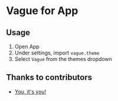 # Vague for App

<!-- Optional: add a preview screenshot here -->
<!-- Example:
![Preview](assets/preview.png)
-->

## Usage

1. Open App
2. Under settings, import `vague.theme`
3. Select `Vague` from the themes dropdown

## Thanks to contributors

- [You, it's you!](https://github.com/<username>)
